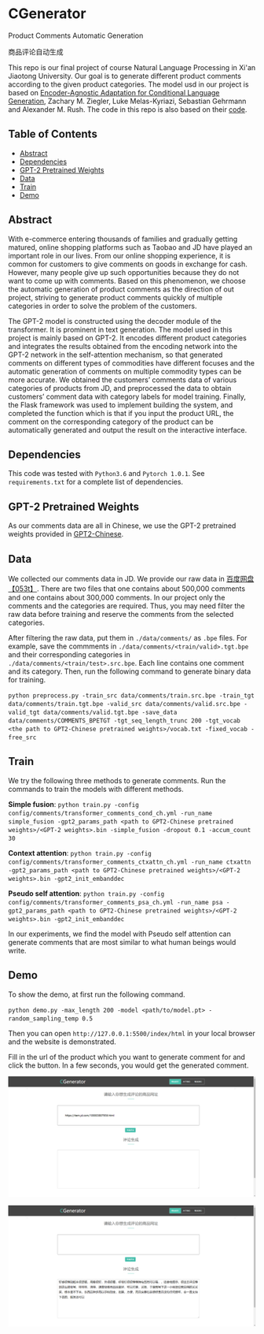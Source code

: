 # CGenerator
Product Comments Automatic Generation

商品评论自动生成

This repo is our final project of course Natural Language Processing in Xi'an Jiaotong University. Our goal is to generate different product comments according to the given product categories. The model usd in our project is based on [Encoder-Agnostic Adaptation for Conditional Language Generation](https://arxiv.org/abs/1908.06938), Zachary M. Ziegler, Luke Melas-Kyriazi, Sebastian Gehrmann and Alexander M. Rush. The code in this repo is also based on their [code](https://github.com/harvardnlp/encoder-agnostic-adaptation).

## Table of Contents

- [Abstract](#abstract)
- [Dependencies](#dependencies)
- [GPT-2 Pretrained Weights](#GPT-2-pretrained-weights)
- [Data](#data)
- [Train](#train)
- [Demo](#demo)

## Abstract

With e-commerce entering thousands of families and gradually getting matured, online shopping platforms such as Taobao and JD have played an important role in our lives. From our online shopping experience, it is common for customers to give comments on goods in exchange for cash. However, many people give up such opportunities because they do not want to come up with comments. Based on this phenomenon, we choose the automatic generation of product comments as the direction of out project, striving to generate product comments quickly of multiple categories in order to solve the problem of the customers. 

The GPT-2 model is constructed using the decoder module of the transformer. It is prominent in text generation. The model used in this project is mainly based on GPT-2. It encodes different product categories and integrates the results obtained from the encoding network into the GPT-2 network in the self-attention mechanism, so that generated comments on different types of commodities have different focuses and the automatic generation of comments on multiple commodity types can be more accurate. We obtained the customers’ comments data of various categories of products from JD, and preprocessed the data to obtain customers’ comment data with category labels for model training. Finally, the Flask framework was used to implement building the system, and completed the function which is that if you input the product URL, the comment on the corresponding category of the product can be automatically generated and output the result on the interactive interface.

## Dependencies

This code was tested with `Python3.6` and `Pytorch 1.0.1`. See `requirements.txt` for a complete list of dependencies.

## GPT-2 Pretrained Weights

As our comments data are all in Chinese, we use the GPT-2 pretrained weights provided in [GPT2-Chinese](https://github.com/Morizeyao/GPT2-Chinese). 

## Data

We collected our comments data in JD. We provide our raw data in [百度网盘【053t】](https://pan.baidu.com/s/1ty3TZOAZ-uAZJ4Z23Fj9lA). There are two files that one contains about 500,000 comments and one contains about 300,000 comments. In our project only the comments and the categories are required. Thus, you may need filter the raw data before training and reserve the comments from the selected categories.

After filtering the raw data, put them in `./data/comments/` as `.bpe` files. For example, save the commments in `./data/comments/<train/valid>.tgt.bpe` and their corresponding categories in `./data/comments/<train/test>.src.bpe`. Each line contains one comment and its category. Then, run the following command to generate binary data for training.

`python preprocess.py -train_src data/comments/train.src.bpe -train_tgt data/comments/train.tgt.bpe -valid_src data/comments/valid.src.bpe -valid_tgt data/comments/valid.tgt.bpe -save_data data/comments/COMMENTS_BPETGT -tgt_seq_length_trunc 200 -tgt_vocab <the path to GPT2-Chinese pretrained weights>/vocab.txt -fixed_vocab -free_src`

## Train

We try the following three methods to generate comments. Run the commands to train the models with different methods. 

**Simple fusion**: `python train.py -config config/comments/transformer_comments_cond_ch.yml -run_name simple_fusion -gpt2_params_path <path to GPT2-Chinese pretrained weights>/<GPT-2 weights>.bin -simple_fusion -dropout 0.1 -accum_count 30`

**Context attention**: `python train.py -config config/comments/transformer_comments_ctxattn_ch.yml -run_name ctxattn -gpt2_params_path <path to GPT2-Chinese pretrained weights>/<GPT-2 weights>.bin -gpt2_init_embanddec`

**Pseudo self attention**: `python train.py -config config/comments/transformer_comments_psa_ch.yml -run_name psa -gpt2_params_path <path to GPT2-Chinese pretrained weights>/<GPT-2 weights>.bin -gpt2_init_embanddec`

In our experiments, we find the model with Pseudo self attention can generate comments that are most similar to what human beings would write. 

## Demo

To show the demo, at first run the following command.

`python demo.py -max_length 200 -model <path/to/model.pt> -random_sampling_temp 0.5`

Then you can open `http://127.0.0.1:5500/index/html` in your local browser and the website is demonstrated.

Fill in the url of the product which you want to generate comment for and click the button. In a few seconds, you would get the generated comment. 

![avatar](demo/before_generate.jpg)

![avatar](demo/generated.jpg)